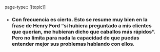 page-type:: [[topic]]
- ### Con frecuencia es cierto. Esto se resume muy bien en la frase de Henry Ford “si hubiera preguntado a mis clientes que querían, me hubieran dicho que caballos más rápidos”. Pero no limita para nada la capacidad de que puedas entender mejor sus problemas hablando con ellos.



